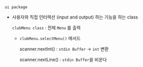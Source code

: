 `ui package`

- 사용자와 직접 인터렉션 (input and output) 하는 기능을 하는 class

    `clubMenu class` : 전체 `Menu` 를 출력


    
    - `clubMenu.selectMenu()` 메서드
  
        scanner.nextInt() : `stdin Buffer` -> `int` 변환

        scanner.nextLine() : `stdin Buffer`을 비운다
    